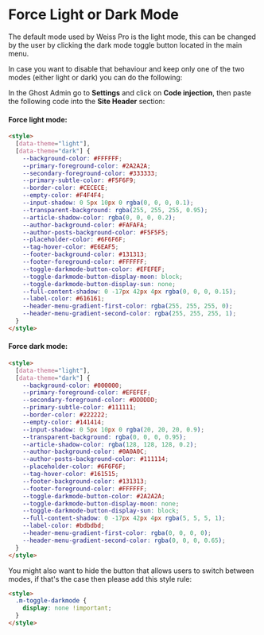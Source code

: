 # Force Light or Dark Mode

The default mode used by Weiss Pro is the light mode, this can be changed by the user by clicking the dark mode toggle button located in the main menu.

In case you want to disable that behaviour and keep only one of the two modes (either light or dark) you can do the following:

In the Ghost Admin go to **Settings** and click on **Code injection**, then paste the following code into the **Site Header** section:

#### Force light mode:

```html
<style>
  [data-theme="light"],
  [data-theme="dark"] {
    --background-color: #FFFFFF;
    --primary-foreground-color: #2A2A2A;
    --secondary-foreground-color: #333333;
    --primary-subtle-color: #F5F6F9;
    --border-color: #CECECE;
    --empty-color: #F4F4F4;
    --input-shadow: 0 5px 10px 0 rgba(0, 0, 0, 0.1);
    --transparent-background: rgba(255, 255, 255, 0.95);
    --article-shadow-color: rgba(0, 0, 0, 0.2);
    --author-background-color: #FAFAFA;
    --author-posts-background-color: #F5F5F5;
    --placeholder-color: #6F6F6F;
    --tag-hover-color: #E6EAF5;
    --footer-background-color: #131313;
    --footer-foreground-color: #FFFFFF;
    --toggle-darkmode-button-color: #EFEFEF;
    --toggle-darkmode-button-display-moon: block;
    --toggle-darkmode-button-display-sun: none;
    --full-content-shadow: 0 -17px 42px 4px rgba(0, 0, 0, 0.15);
    --label-color: #616161;
    --header-menu-gradient-first-color: rgba(255, 255, 255, 0);
    --header-menu-gradient-second-color: rgba(255, 255, 255, 1);
  }
</style>
```

#### Force dark mode:

```html
<style>
  [data-theme="light"],
  [data-theme="dark"] {
    --background-color: #000000;
    --primary-foreground-color: #EFEFEF;
    --secondary-foreground-color: #DDDDDD;
    --primary-subtle-color: #111111;
    --border-color: #222222;
    --empty-color: #141414;
    --input-shadow: 0 5px 10px 0 rgba(20, 20, 20, 0.9);
    --transparent-background: rgba(0, 0, 0, 0.95);
    --article-shadow-color: rgba(128, 128, 128, 0.2);
    --author-background-color: #0A0A0C;
    --author-posts-background-color: #111114;
    --placeholder-color: #6F6F6F;
    --tag-hover-color: #161515;
    --footer-background-color: #131313;
    --footer-foreground-color: #FFFFFF;
    --toggle-darkmode-button-color: #2A2A2A;
    --toggle-darkmode-button-display-moon: none;
    --toggle-darkmode-button-display-sun: block;
    --full-content-shadow: 0 -17px 42px 4px rgba(5, 5, 5, 1);
    --label-color: #bdbdbd;
    --header-menu-gradient-first-color: rgba(0, 0, 0, 0);
    --header-menu-gradient-second-color: rgba(0, 0, 0, 0.65);
  }
</style>
```

You might also want to hide the button that allows users to switch between modes, if that's the case then please add this style rule:

```html
<style>
  .m-toggle-darkmode {
    display: none !important;
  }
</style>
```
